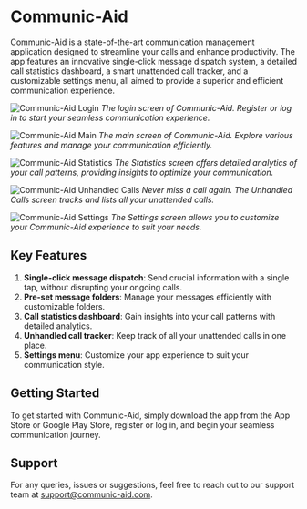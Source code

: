 # Communic-Aid

Communic-Aid is a state-of-the-art communication management application designed to streamline your calls and enhance productivity. The app features an innovative single-click message dispatch system, a detailed call statistics dashboard, a smart unattended call tracker, and a customizable settings menu, all aimed to provide a superior and efficient communication experience.

![Communic-Aid Login](https://read-mes.s3.amazonaws.com/CommunicAid/login.jpg)
*The login screen of Communic-Aid. Register or log in to start your seamless communication experience.*

![Communic-Aid Main](https://read-mes.s3.amazonaws.com/CommunicAid/main.jpg)
*The main screen of Communic-Aid. Explore various features and manage your communication efficiently.*

![Communic-Aid Statistics](https://read-mes.s3.amazonaws.com/CommunicAid/statistics.jpg)
*The Statistics screen offers detailed analytics of your call patterns, providing insights to optimize your communication.*

![Communic-Aid Unhandled Calls](https://read-mes.s3.amazonaws.com/CommunicAid/unhandled_calls.jpg)
*Never miss a call again. The Unhandled Calls screen tracks and lists all your unattended calls.*

![Communic-Aid Settings](https://read-mes.s3.amazonaws.com/CommunicAid/settings.jpg)
*The Settings screen allows you to customize your Communic-Aid experience to suit your needs.*

## Key Features
1. **Single-click message dispatch**: Send crucial information with a single tap, without disrupting your ongoing calls.
2. **Pre-set message folders**: Manage your messages efficiently with customizable folders.
3. **Call statistics dashboard**: Gain insights into your call patterns with detailed analytics.
4. **Unhandled call tracker**: Keep track of all your unattended calls in one place.
5. **Settings menu**: Customize your app experience to suit your communication style.

## Getting Started
To get started with Communic-Aid, simply download the app from the App Store or Google Play Store, register or log in, and begin your seamless communication journey.

## Support
For any queries, issues or suggestions, feel free to reach out to our support team at [support@communic-aid.com](mailto:support@communic-aid.com).
